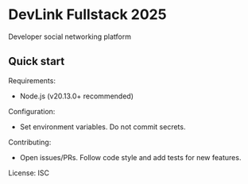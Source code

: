 # DevLink Fullstack 2025

Developer social networking platform

## Quick start

Requirements:

- Node.js (v20.13.0+ recommended)

Configuration:

- Set environment variables. Do not commit secrets.

Contributing:

- Open issues/PRs. Follow code style and add tests for new features.

License: ISC
